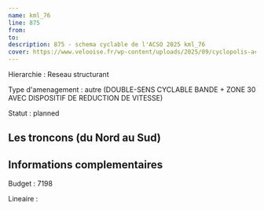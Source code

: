 ```yaml
---
name: kml_76 
line: 875
from: 
to:  
description: 875 - schema cyclable de l'ACSO 2025 kml_76 
cover: https://www.velooise.fr/wp-content/uploads/2025/09/cyclopolis-acso-default.jpg
---
```

Hierarchie : Reseau structurant

Type d'amenagement : autre (DOUBLE-SENS CYCLABLE BANDE + ZONE 30 AVEC DISPOSITIF DE REDUCTION DE VITESSE)

Statut : planned

## Les troncons (du Nord au Sud)

## Informations complementaires

Budget  : 7198 

Lineaire :

